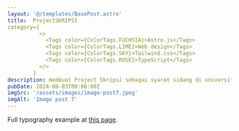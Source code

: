 ```yaml
---
layout: '@/templates/BasePost.astro'
title:  ProjectSKRIPSI 
category={
          <>
            <Tags color={ColorTags.FUCHSIA}>Astro.js</Tags>
            <Tags color={ColorTags.LIME}>Web design</Tags>
            <Tags color={ColorTags.SKY}>Tailwind.css</Tags>
            <Tags color={ColorTags.ROSE}>TypeScript</Tags>
          </>
        }
description: membuat Project Skripsi sebagai syarat sidang di universitas gunadarma untuk lulus kuliah tepat waktu / 4 Tahun.
pubDate: 2024-08-03T00:00:00Z
imgSrc: '/assets/images/image-post7.jpeg'
imgAlt: 'Image post 7'
---
```


Full typography example at [this page](../sixth-post/).
